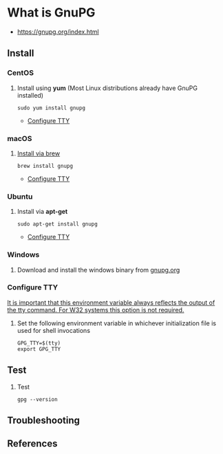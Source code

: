 # What is GnuPG

- <https://gnupg.org/index.html>

## Install

### CentOS

1. Install using **yum** (Most Linux distributions already have GnuPG installed)
   ```console
   sudo yum install gnupg
   ```
   - [Configure TTY]

### macOS

1. [Install via brew]
   ```console
   brew install gnupg
   ```
   - [Configure TTY]

### Ubuntu

1. Install via **apt-get**
   ```console
   sudo apt-get install gnupg
   ```
   - [Configure TTY]

### Windows

1. Download and install the windows binary from [gnupg.org]

### Configure TTY

[It is important that this environment variable always reflects the output of the tty command. For W32 systems this option is not required.]

1. Set the following environment variable in whichever initialization file is used for shell invocations
   ```
   GPG_TTY=$(tty)
   export GPG_TTY
   ```

## Test

1. Test
   ```console
   gpg --version
   ```

## Troubleshooting

## References

[Configure TTY]: https://github.com/senzing-garage/knowledge-base/blob/56-skern/WHATIS/gnupg.md#configure-tty
[gnupg.org]: https://gnupg.org/download/
[It is important that this environment variable always reflects the output of the tty command. For W32 systems this option is not required.]: https://www.gnupg.org/documentation/manuals/gnupg/Invoking-GPG_002dAGENT.html
[Install via brew]: https://formulae.brew.sh/formula/gnupg
